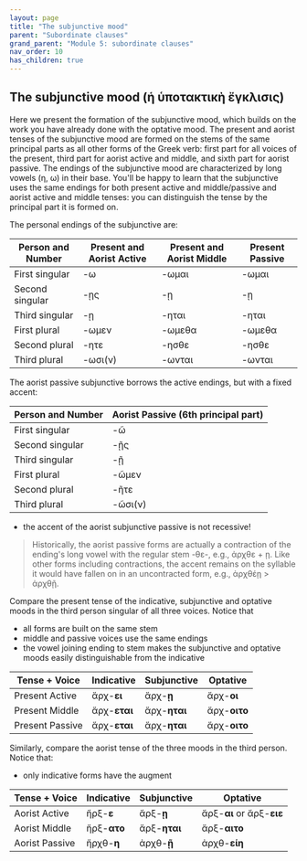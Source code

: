 ```yaml
---
layout: page
title: "The subjunctive mood"
parent: "Subordinate clauses"
grand_parent: "Module 5: subordinate clauses"
nav_order: 10
has_children: true
---
```


## The subjunctive mood (ἡ ὑποτακτικὴ ἔγκλισις)

Here we present the formation of the subjunctive mood, which builds on the work you have already done with the optative mood. The present and aorist tenses of the subjunctive mood are formed on the stems of the same principal parts as all other forms of the Greek verb: first part for all voices of the present, third part for aorist active and middle, and sixth part for aorist passive.  The endings of the subjunctive mood are characterized by long vowels (η, ω) in their base.  You'll be happy to learn that the subjunctive uses the same endings for both present active and middle/passive and aorist active and middle tenses:  you can distinguish the tense by the principal part it is formed on.

The personal endings of the subjunctive are:

|  Person and Number | Present and Aorist Active | Present and Aorist Middle | Present Passive  |
| --- | --- | --- | --- |
| First singular | -ω | -ωμαι | -ωμαι |
| Second singular | -ῃς | -ῃ | -ῃ|
| Third singular | -ῃ | -ηται | -ηται |
| First plural | -ωμεν | -ωμεθα | -ωμεθα |
| Second plural | -ητε | -ησθε | -ησθε |
| Third plural | -ωσι(ν) | -ωνται | -ωνται |

The aorist passive subjunctive borrows the active endings, but with a fixed accent:

|  Person and Number | Aorist Passive (6th principal part) |
| --- | --- |
| First singular | -ῶ | 
| Second singular | -ῇς | 
| Third singular | -ῇ | 
| First plural | -ῶμεν | 
| Second plural | -ῆτε | 
| Third plural | -ῶσι(ν) | 

- the accent of the aorist subjunctive passive is not recessive!

> Historically, the aorist passive forms are actually a contraction of the ending's long vowel with the regular stem -θε-, e.g., ἀρχθε + ῃ.  Like other forms including contractions, the accent remains on the syllable it would have fallen on in an uncontracted form, e.g., ἀρχθέῃ > ἀρχθῇ.

Compare the present tense of the indicative, subjunctive and optative moods in the third person singular of all three voices.  Notice that 

- all forms are built on the same stem
- middle and passive voices use the same endings
- the vowel joining ending to stem makes the subjunctive and optative moods easily distinguishable from the indicative

| Tense + Voice | Indicative | Subjunctive | Optative |
| --- | --- | --- | --- | 
| Present Active | ἄρχ-**ει** | ἄρχ-**ῃ** | ἄρχ-**οι** |
| Present Middle | ἄρχ-**εται** | ἄρχ-**ηται** | ἄρχ-**οιτο** | 
| Present Passive | ἄρχ-**εται** | ἄρχ-**ηται** | ἄρχ-**οιτο** | 


Similarly, compare the aorist tense of the three moods in the third person.  Notice that:





- only indicative forms have the augment



| Tense + Voice | Indicative | Subjunctive | Optative |
| --- | --- | --- | --- | 
| Aorist Active | ἤρξ-**ε**  | ἄρξ-**ῃ** | ἄρξ-**αι** or ἄρξ-**ειε** |
| Aorist Middle | ἤρξ-**ατο** | ἄρξ-**ηται** | ἄρξ-**αιτο** | 
| Aorist Passive | ἤρχθ-**η** | ἀρχθ-**ῇ**| ἀρχθ-**είη** | 

